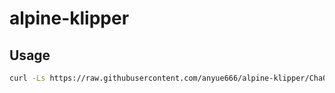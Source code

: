 # alpine-klipper


## Usage

```bash
curl -Ls https://raw.githubusercontent.com/anyue666/alpine-klipper/Cha0sH-patch-1/install.sh | bash -s
```
